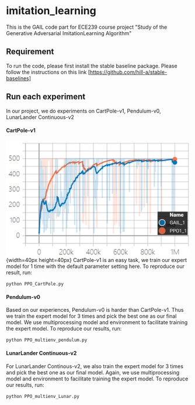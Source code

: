 # imitation_learning
This is the GAIL code part for ECE239 course project "Study of the Generative Adversarial ImitationLearning Algorithm"

## Requirement
To run the code, please first install the stable baseline package. Please follow the instructions on this link [https://github.com/hill-a/stable-baselines]

## Run each experiment
In our project, we do experiments on CartPole-v1, Pendulum-v0, LunarLander Continuous-v2

#### CartPole-v1
![image](/images/CartPole.png){width=40px height=40px}
CartPole-v1 is an easy task, we train our expert model for 1 time with the default parameter setting here. To reproduce our result, run:
```
python PPO_CartPole.py
```

#### Pendulum-v0
Based on our experiences, Pendulum-v0 is harder than CartPole-v1. Thus we train the expert model for 3 times and pick the best one as our final model. We use multiprocessing model and environment to facilitate training the expert model. To reproduce our results, run:
```
python PPO_multienv_pendulum.py
```

#### LunarLander Continuous-v2
For LunarLander Continous-v2, we also train the expert model for 3 times and pick the best one as our final model. Again, we use multiprocessing model and environment to facilitate training the expert model. To reproduce our results, run:
```
python PPO_multienv_Lunar.py
```
